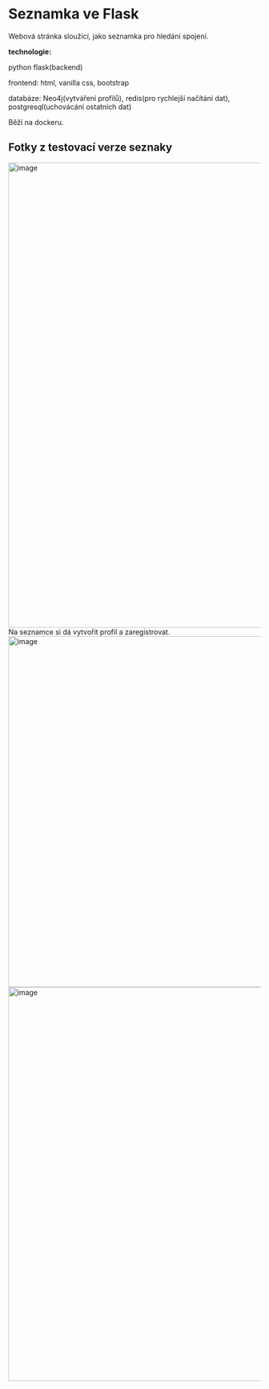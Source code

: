 # Seznamka ve Flask
Webová stránka sloužící, jako seznamka pro hledání spojení.

**technologie:**

python flask(backend)

frontend: html, vanilla css, bootstrap

databáze:  Neo4j(vytváření profilů), redis(pro rychlejší načítání dat), postgresql(uchovácání ostatních dat)

Běží na dockeru.

## Fotky z testovací verze seznaky
<img width="1881" height="929" alt="image" src="https://github.com/user-attachments/assets/96bd4363-e835-48d5-959a-a2f848a0394a" />
Na seznamce si dá vytvořit profil a zaregistrovat.

<img width="1903" height="701" alt="image" src="https://github.com/user-attachments/assets/08a52261-84a0-4c4e-a299-d9bed512ed82" />

<img width="1895" height="787" alt="image" src="https://github.com/user-attachments/assets/06bf27ca-1cf1-4102-a6d8-5bc4b4ade2a9" />


